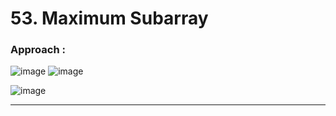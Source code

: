 # 53. Maximum Subarray


### Approach :

![image](https://github.com/Nikhilpra17/Leetcode-/assets/97670140/a60f2f3e-d04c-423d-b430-944ff47c63ff)
![image](https://github.com/Nikhilpra17/Leetcode-/assets/97670140/916eaafb-8928-45b2-8e4c-ca6ecc84bb41)

![image](https://github.com/Nikhilpra17/Leetcode-/assets/97670140/bdb8886d-156d-4cb3-810e-ffa0a41d747f)

___
